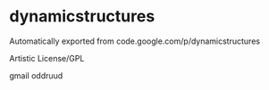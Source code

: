 # dynamicstructures
Automatically exported from code.google.com/p/dynamicstructures

Artistic License/GPL

gmail oddruud
